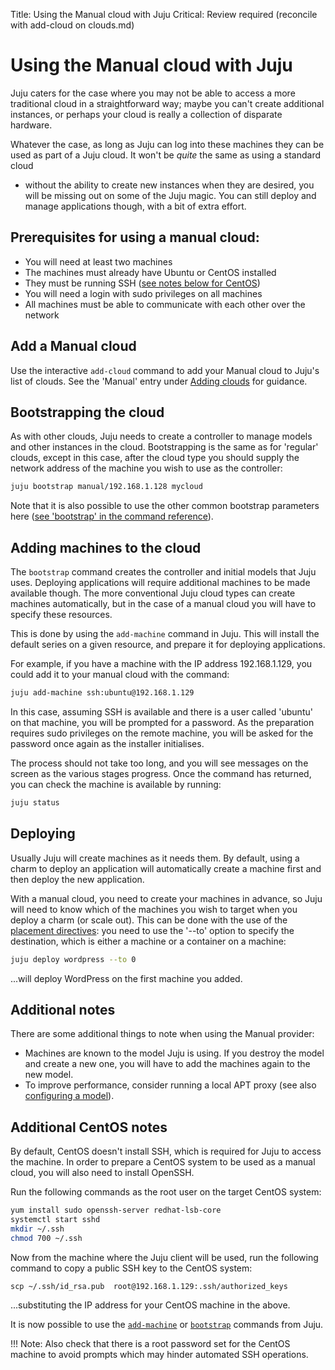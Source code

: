 Title: Using the Manual cloud with Juju
       Critical: Review required (reconcile with add-cloud on clouds.md)

# Using the Manual cloud with Juju

Juju caters for the
case where you may not be able to access a more traditional cloud in a
straightforward way; maybe you can't create additional instances, or perhaps
your cloud is really a collection of disparate hardware.

Whatever the case, as long as Juju can log into these machines they can be used
as part of a Juju cloud. It won't be _quite_ the same as using a standard cloud
- without the ability to create new instances when they are desired, you will
be missing out on some of the Juju magic. You can still deploy and manage
applications though, with a bit of extra effort.

## Prerequisites for using a manual cloud:

  - You will need at least two machines
  - The machines must already have Ubuntu or CentOS installed
  - They must be running SSH ([see notes below for CentOS](#additional-centos-notes))
  - You will need a login with sudo privileges on all machines
  - All machines must be able to communicate with each other over the network

## Add a Manual cloud

Use the interactive `add-cloud` command to add your Manual cloud to Juju's list
of clouds. See the 'Manual' entry under [Adding clouds][adding-clouds] for
guidance.

## Bootstrapping the cloud

As with other clouds, Juju needs to create a controller to manage models and
other instances in the cloud. Bootstrapping is the same as for 'regular'
clouds, except in this case, after the cloud type you should supply the network
address of the machine you wish to use as the controller:

```bash
juju bootstrap manual/192.168.1.128 mycloud
```

Note that it is also possible to use the other common bootstrap parameters here
([see 'bootstrap' in the command reference][commands]).

## Adding machines to the cloud

The `bootstrap` command creates the controller and initial models that Juju
uses. Deploying applications will require additional machines to be made
available though. The more conventional Juju cloud types can create machines
automatically, but in the case of a manual cloud you will have to specify these
resources.

This is done by using the `add-machine` command in Juju. This will install the
default series on a given resource, and prepare it for
deploying applications.

For example, if you have a machine with the IP address 192.168.1.129, you could
add it to your manual cloud with the command:

```bash
juju add-machine ssh:ubuntu@192.168.1.129
```

In this case, assuming SSH is available and there is a user called 'ubuntu' on
that machine, you will be prompted for a password. As the preparation requires
sudo privileges on the remote machine, you will be asked for the password once
again as the installer initialises.

The process should not take too long, and you will see messages on the screen as
the various stages progress. Once the command has returned, you can check
the machine is available by running:

```bash
juju status
```

## Deploying

Usually Juju will create machines as it needs them. By default, using a charm
to deploy an application will automatically create a machine first and then
deploy the new application.

With a manual cloud, you need to create your machines in advance, so Juju will
need to know which of the machines you wish to target when you deploy a charm
(or scale out). This can be done with the use of the
[placement directives][placement]: you need to use the
'--to' option to specify the destination, which is either a machine or a
container on a machine:

```bash
juju deploy wordpress --to 0
```
...will deploy WordPress on the first machine you added.

## Additional notes

There are some additional things to note when using the Manual provider:

 - Machines are known to the model Juju is using. If you destroy the model and
   create a new one, you will have to add the machines again to the new model.
 - To improve performance, consider running a local APT proxy (see also
   [configuring a model][models-config]).

## Additional CentOS notes

By default, CentOS doesn't install SSH, which is required for Juju to access 
the machine. In order to prepare a CentOS system to be used as a manual cloud,
you will also need to install OpenSSH. 

Run the following commands as the root user on the target CentOS system:

```bash
yum install sudo openssh-server redhat-lsb-core
systemctl start sshd
mkdir ~/.ssh
chmod 700 ~/.ssh
```

Now from the machine where the Juju client will be used, run the following 
command to copy a public SSH key to the CentOS system:


```
scp ~/.ssh/id_rsa.pub  root@192.168.1.129:.ssh/authorized_keys
```
...substituting the IP address for your CentOS machine in the above.

It is now possible to use the [`add-machine`](#adding-machines-to-the-cloud)
or [`bootstrap`](#bootstrapping-the-cloud) commands from Juju.

!!! Note: 
    Also check that there is a root password set for the CentOS machine 
    to avoid prompts which may hinder automated SSH operations.


<!-- LINKS -->

[models-config]: ./models-config.md
[placement]: ./charms-deploying-advanced.md#deploying-to-specific-machines
[commands]: ./commands.md
[adding-clouds]: ./clouds.md#adding-clouds
